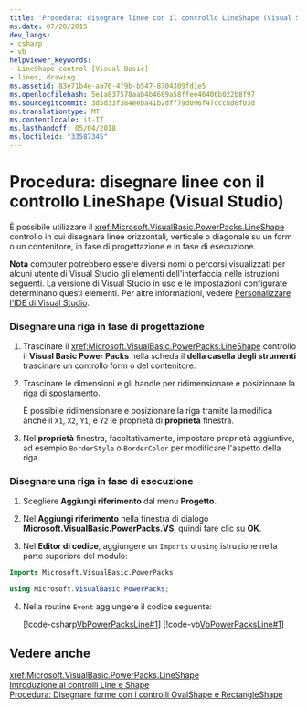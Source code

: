 ```yaml
---
title: 'Procedura: disegnare linee con il controllo LineShape (Visual Studio)'
ms.date: 07/20/2015
dev_langs:
- csharp
- vb
helpviewer_keywords:
- LineShape control [Visual Basic]
- lines, drawing
ms.assetid: 83e71b4e-aa76-4f9b-b547-8704309fd1e5
ms.openlocfilehash: 5e1a837578aab4b4609a58ffee46406b022b8f97
ms.sourcegitcommit: 3d5d33f384eeba41b2dff79d096f47ccc8d8f03d
ms.translationtype: MT
ms.contentlocale: it-IT
ms.lasthandoff: 05/04/2018
ms.locfileid: "33587345"
---
```

# <a name="how-to-draw-lines-with-the-lineshape-control-visual-studio"></a>Procedura: disegnare linee con il controllo LineShape (Visual Studio)
È possibile utilizzare il <xref:Microsoft.VisualBasic.PowerPacks.LineShape> controllo in cui disegnare linee orizzontali, verticale o diagonale su un form o un contenitore, in fase di progettazione e in fase di esecuzione.  
  
 **Nota** computer potrebbero essere diversi nomi o percorsi visualizzati per alcuni utente di Visual Studio gli elementi dell'interfaccia nelle istruzioni seguenti. La versione di Visual Studio in uso e le impostazioni configurate determinano questi elementi. Per altre informazioni, vedere [Personalizzare l'IDE di Visual Studio](/visualstudio/ide/personalizing-the-visual-studio-ide).  
  
### <a name="to-draw-a-line-at-design-time"></a>Disegnare una riga in fase di progettazione  
  
1.  Trascinare il <xref:Microsoft.VisualBasic.PowerPacks.LineShape> controllo il **Visual Basic Power Packs** nella scheda il **della casella degli strumenti** trascinare un controllo form o del contenitore.  
  
2.  Trascinare le dimensioni e gli handle per ridimensionare e posizionare la riga di spostamento.  
  
     È possibile ridimensionare e posizionare la riga tramite la modifica anche il `X1`, `X2`, `Y1`, e `Y2` le proprietà di **proprietà** finestra.  
  
3.  Nel **proprietà** finestra, facoltativamente, impostare proprietà aggiuntive, ad esempio `BorderStyle` o `BorderColor` per modificare l'aspetto della riga.  
  
### <a name="to-draw-a-line-at-run-time"></a>Disegnare una riga in fase di esecuzione  
  
1.  Scegliere **Aggiungi riferimento** dal menu **Progetto**.  
  
2.  Nel **Aggiungi riferimento** nella finestra di dialogo **Microsoft.VisualBasic.PowerPacks.VS**, quindi fare clic su **OK**.  
  
3.  Nel **Editor di codice**, aggiungere un `Imports` o `using` istruzione nella parte superiore del modulo:  
  
```vb  
Imports Microsoft.VisualBasic.PowerPacks  
```  
  
```csharp  
using Microsoft.VisualBasic.PowerPacks;  
```  
  
4.  Nella routine `Event` aggiungere il codice seguente:  
  
     [!code-csharp[VbPowerPacksLine#1](../../../visual-basic/developing-apps/windows-forms/codesnippet/CSharp/how-to-draw-lines-with-the-lineshape-control-visual-studio_1.cs)]
     [!code-vb[VbPowerPacksLine#1](../../../visual-basic/developing-apps/windows-forms/codesnippet/VisualBasic/how-to-draw-lines-with-the-lineshape-control-visual-studio_1.vb)]  
  
## <a name="see-also"></a>Vedere anche  
 <xref:Microsoft.VisualBasic.PowerPacks.LineShape>  
 [Introduzione ai controlli Line e Shape](../../../visual-basic/developing-apps/windows-forms/introduction-to-the-line-and-shape-controls-visual-studio.md)  
 [Procedura: Disegnare forme con i controlli OvalShape e RectangleShape](../../../visual-basic/developing-apps/windows-forms/how-to-draw-shapes-with-the-ovalshape-and-rectangleshape-controls.md)
